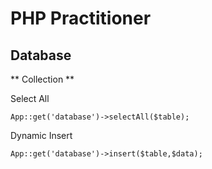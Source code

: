 # PHP Practitioner

## Database

** Collection **

Select All 

`App::get('database')->selectAll($table);`

Dynamic Insert

`App::get('database')->insert($table,$data);`